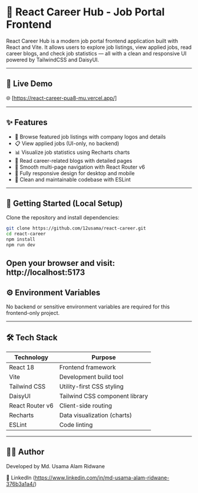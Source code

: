 # 🚀 React Career Hub - Job Portal Frontend

React Career Hub is a modern job portal frontend application built with React and Vite. It allows users to explore job listings, view applied jobs, read career blogs, and check job statistics — all with a clean and responsive UI powered by TailwindCSS and DaisyUI.

---

## 🔗 Live Demo

🌐 [https://react-career-pua8-mu.vercel.app/]

---

## ✨ Features

- 💼 Browse featured job listings with company logos and details  
- 📋 View applied jobs (UI-only, no backend)  
- 📊 Visualize job statistics using Recharts charts  
- 📰 Read career-related blogs with detailed pages  
- 🔄 Smooth multi-page navigation with React Router v6  
- 📱 Fully responsive design for desktop and mobile  
- 🧹 Clean and maintainable codebase with ESLint

---

## 🚀 Getting Started (Local Setup)

Clone the repository and install dependencies:

```bash
git clone https://github.com/12usama/react-career.git
cd react-career
npm install
npm run dev
```
Open your browser and visit:
http://localhost:5173
---

## ⚙️ Environment Variables
No backend or sensitive environment variables are required for this frontend-only project.

---
## 🛠 Tech Stack
| Technology      | Purpose                        |
| --------------- | ------------------------------ |
| React 18        | Frontend framework             |
| Vite            | Development build tool         |
| Tailwind CSS    | Utility-first CSS styling      |
| DaisyUI         | Tailwind CSS component library |
| React Router v6 | Client-side routing            |
| Recharts        | Data visualization (charts)    |
| ESLint          | Code linting                   |
---
## 🙋‍♂️ Author
Developed by Md. Usama Alam Ridwane

🔗 LinkedIn (https://www.linkedin.com/in/md-usama-alam-ridwane-376b3a1a4/)


